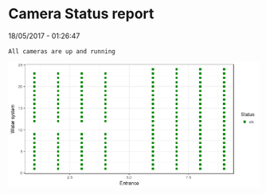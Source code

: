 Camera Status report
================
18/05/2017 - 01:26:47

    All cameras are up and running

![](camreport_files/figure-markdown_github/unnamed-chunk-2-1.png)
